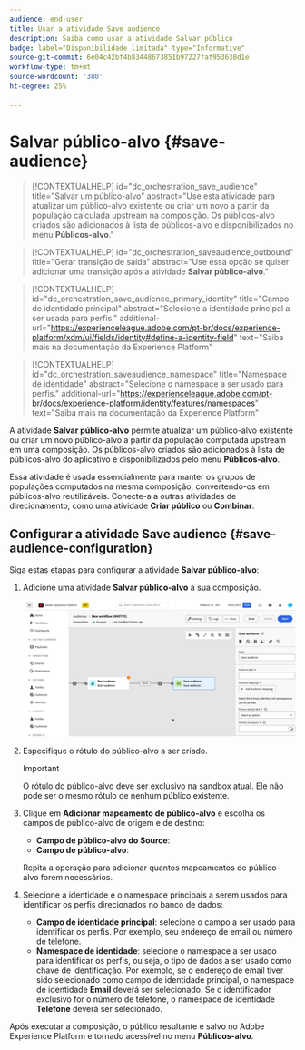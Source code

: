 ```yaml
---
audience: end-user
title: Usar a atividade Save audience
description: Saiba como usar a atividade Salvar público
badge: label="Disponibilidade limitada" type="Informative"
source-git-commit: 6e04c42bf4b83448673851b97227faf953638d1e
workflow-type: tm+mt
source-wordcount: '380'
ht-degree: 25%

---
```



# Salvar público-alvo {#save-audience}

>[!CONTEXTUALHELP]
>id="dc_orchestration_save_audience"
>title="Salvar um público-alvo"
>abstract="Use esta atividade para atualizar um público-alvo existente ou criar um novo a partir da população calculada upstream na composição. Os públicos-alvo criados são adicionados à lista de públicos-alvo e disponibilizados no menu **Públicos-alvo**."

>[!CONTEXTUALHELP]
>id="dc_orchestration_saveaudience_outbound"
>title="Gerar transição de saída"
>abstract="Use essa opção se quiser adicionar uma transição após a atividade **Salvar público-alvo**."

>[!CONTEXTUALHELP]
>id="dc_orchestration_save_audience_primary_identity"
>title="Campo de identidade principal"
>abstract="Selecione a identidade principal a ser usada para perfis."
>additional-url="https://experienceleague.adobe.com/pt-br/docs/experience-platform/xdm/ui/fields/identity#define-a-identity-field" text="Saiba mais na documentação da Experience Platform"

>[!CONTEXTUALHELP]
>id="dc_orchestration_saveaudience_namespace"
>title="Namespace de identidade"
>abstract="Selecione o namespace a ser usado para perfis."
>additional-url="https://experienceleague.adobe.com/pt-br/docs/experience-platform/identity/features/namespaces" text="Saiba mais na documentação da Experience Platform"

A atividade **Salvar público-alvo** permite atualizar um público-alvo existente ou criar um novo público-alvo a partir da população computada upstream em uma composição. Os públicos-alvo criados são adicionados à lista de públicos-alvo do aplicativo e disponibilizados pelo menu **Públicos-alvo**.

Essa atividade é usada essencialmente para manter os grupos de populações computados na mesma composição, convertendo-os em públicos-alvo reutilizáveis. Conecte-a a outras atividades de direcionamento, como uma atividade **Criar público** ou **Combinar**.

## Configurar a atividade Save audience {#save-audience-configuration}

Siga estas etapas para configurar a atividade **Salvar público-alvo**:

1. Adicione uma atividade **Salvar público-alvo** à sua composição.

   ![](../assets/save-audience.png)

1. Especifique o rótulo do público-alvo a ser criado.

   >[!IMPORTANT]
   >
   >O rótulo do público-alvo deve ser exclusivo na sandbox atual. Ele não pode ser o mesmo rótulo de nenhum público existente.

1. Clique em **Adicionar mapeamento de público-alvo** e escolha os campos de público-alvo de origem e de destino:

   * **Campo de público-alvo do Source**:
   * **Campo de público-alvo**:

   Repita a operação para adicionar quantos mapeamentos de público-alvo forem necessários.

1. Selecione a identidade e o namespace principais a serem usados para identificar os perfis direcionados no banco de dados:

   * **Campo de identidade principal**: selecione o campo a ser usado para identificar os perfis. Por exemplo, seu endereço de email ou número de telefone.
   * **Namespace de identidade**: selecione o namespace a ser usado para identificar os perfis, ou seja, o tipo de dados a ser usado como chave de identificação. Por exemplo, se o endereço de email tiver sido selecionado como campo de identidade principal, o namespace de identidade **Email** deverá ser selecionado. Se o identificador exclusivo for o número de telefone, o namespace de identidade **Telefone** deverá ser selecionado.

Após executar a composição, o público resultante é salvo no Adobe Experience Platform <!-- to check--> e tornado acessível no menu **Públicos-alvo**.

<!--

## Example{#save-audience-example}

The following example illustrates a simple audience update from targeting. A scheduler is added to run the workflow once a month. A query recovers all the profiles subscribed to the different application services available. The **Save audience** activity updates the audience by deleting profiles that have unsubscribed from the service since the last workflow execution and by adding the newly subscribed profiles.
-->
